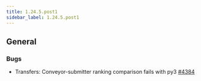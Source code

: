 ```yaml
---
title: 1.24.5.post1
sidebar_label: 1.24.5.post1
---
```


## General

### Bugs

- Transfers: Conveyor-submitter ranking comparison fails with py3 [#4384](https://github.com/rucio/rucio/issues/4384)
